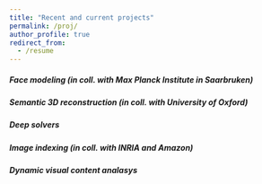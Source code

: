 ```yaml
---
title: "Recent and current projects"
permalink: /proj/
author_profile: true
redirect_from:
  - /resume
---
```




##### Face modeling (in coll. with Max Planck Institute in Saarbruken)

##### Semantic 3D reconstruction (in coll. with University of Oxford)  

##### Deep solvers

##### Image indexing (in coll. with INRIA and Amazon)

##### Dynamic visual content analasys 
